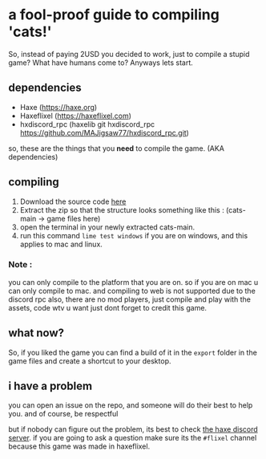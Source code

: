 # a fool-proof guide to compiling 'cats!'
So, instead of paying 2USD you decided to work, just to compile a stupid game? What have humans come to? Anyways lets start. 

## dependencies
- Haxe (https://haxe.org)
- Haxeflixel (https://haxeflixel.com)
- hxdiscord_rpc (haxelib git hxdiscord_rpc https://github.com/MAJigsaw77/hxdiscord_rpc.git)


so, these are the things that you **need** to compile the game. (AKA dependencies)

## compiling
1. Download the source code [here](https://github.com/AdamAlNajar/cats/archive/refs/heads/main.zip)
2. Extract the zip so that the structure looks something like this : (cats-main -> game files here)
3. open the terminal in your newly extracted cats-main. 
4. run this command `lime test windows` if you are on windows, and this applies to mac and linux.

### Note :
you can only compile to the platform that you are on. 
so if you are on mac u can only compile to mac.
and compiling to web is not supported due to the discord rpc
also, there are no mod players, just compile and play with the assets, code wtv u want 
just dont forget to credit this game.

## what now? 
So, if you liked the game you can find a build of it in the `export` folder in the game files
and create a shortcut to your desktop.

## i have a problem
you can open an issue on the repo, and someone will do their best to help you.
and of course, be respectful

but if nobody can figure out the problem, its best to check [the haxe discord server](https://discord.gg/xQ3MFNXvtV).  if you are going to ask a question make sure its the `#flixel` channel because this game was made in haxeflixel.
